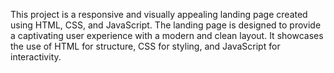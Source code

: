 This project is a responsive and visually appealing landing page created using HTML, CSS, and JavaScript. The landing page is designed to provide a captivating user experience with a modern and clean layout. It showcases the use of HTML for structure, CSS for styling, and JavaScript for interactivity.
